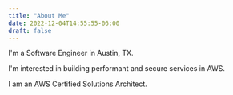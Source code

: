 ```yaml
---
title: "About Me"
date: 2022-12-04T14:55:55-06:00
draft: false
---
```


I'm a Software Engineer in Austin, TX.

I'm interested in building performant and secure services in AWS.

I am an AWS Certified Solutions Architect.
